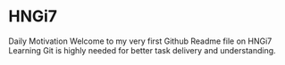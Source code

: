 # HNGi7
Daily Motivation
Welcome to my very first Github Readme file on
HNGi7
Learning Git is highly needed for better task 
delivery and understanding. 
